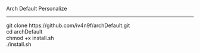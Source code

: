 Arch Default Personalize <br>
<hr>
git clone https://github.com/iv4n9f/archDefault.git <br>
cd archDefault <br>
chmod +x install.sh <br>
./install.sh <br>
